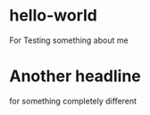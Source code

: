 # hello-world
For Testing
something about me

# Another headline
for something completely different
